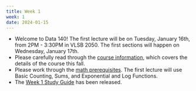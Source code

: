 ```yaml
---
title: Week 1
week: 1
date: 2024-01-15
---
```


- Welcome to Data 140! The first lecture will be on Tuesday, January 16th, from 2PM - 3:30PM in VLSB 2050. The first sections will happen on Wednesday, January 17th.
- Please carefully read through the [course information](course-info), which covers the details of the course this fall.
- Please work through the [math prerequisites](resources/prereqs). The first lecture will use Basic Counting, Sums, and Exponential and Log Functions.
- The [Week 1 Study Guide](/assets/guides/spring24/week01.pdf) has been released.